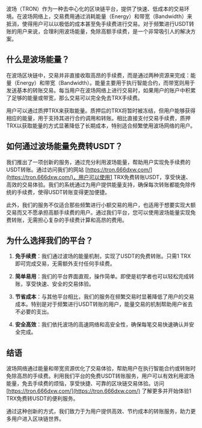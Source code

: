 波场（TRON）作为一种去中心化的区块链平台，提供了快速、低成本的交易环境。在波场网络上，交易费用通过消耗能量（Energy）和带宽（Bandwidth）来抵消，使得用户可以以极低的成本甚至免手续费进行交易。对于频繁进行USDT转账的用户来说，合理利用波场能量，免除高额手续费，是一个非常吸引人的解决方案。

## 什么是波场能量？

在波场区块链中，交易并非直接收取高昂的手续费，而是通过两种资源来完成：能量（Energy）和带宽（Bandwidth）。能量主要用于执行智能合约，而带宽则用于发送基本的转账交易。每当用户在波场网络上进行交易时，如果用户的账户中积累了足够的能量或带宽，那么交易可以完全免去TRX手续费。

用户可以通过质押TRX来获取能量。质押后的TRX将暂时被冻结，但用户能够获得相应的能量，用于支持其进行合约调用和转账。相比直接支付交易手续费，质押TRX以获取能量的方式显著降低了长期成本，特别适合频繁使用波场网络的用户。

## 如何通过波场能量免费转USDT？

我们推出了一项创新的服务，通过充分利用波场能量，帮助用户实现免手续费的USDT转账。通过访问我们的网站 [https://tron.666dxw.com/](https://tron.666dxw.com/)，用户可以使用1 TRX免费转账USDT，享受快速、高效的交易体验。我们的系统通过为用户提供能量支持，确保每次转账都能免除传统的手续费，使得USDT转账变得更加便捷。

此外，我们的服务不仅适合那些频繁进行小额交易的用户，也适用于想要实现大额交易而又不愿承担高额手续费的用户。通过我们平台，您可以使用波场能量实现免费转账，无需担心复杂的手续费计算和高昂的费用。

## 为什么选择我们的平台？

1. **免手续费**：我们通过波场的能量机制，实现了USDT的免费转账。只需1 TRX即可完成交易，无需额外支付任何手续费。
   
2. **简单易用**：我们的平台界面直观，操作简单。即使是初学者也可以轻松完成转账，享受快速、安全的交易体验。

3. **节省成本**：与其他平台相比，我们的服务在频繁交易时显著降低了用户的交易成本。特别是对于频繁进行USDT转账的用户，能量交易的机制帮助用户省去不必要的支出。

4. **安全高效**：我们依托波场的高速网络和高安全性，确保每笔交易快速确认并安全完成。

## 结语

波场网络通过能量和带宽资源优化了交易体验，帮助用户在执行智能合约或转账时免除高昂的手续费。利用我们平台的免费USDT转账服务，用户可以有效利用波场能量，免去手续费的烦恼，享受快捷、可靠的区块链交易体验。访问 [https://tron.666dxw.com/](https://tron.666dxw.com/) 了解更多并开始体验1 TRX免费转USDT的便利服务。

通过这种创新的方式，我们致力于为用户提供高效、节约成本的转账服务，助力更多用户进入区块链世界。